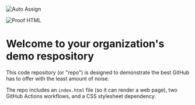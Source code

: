 ![Auto Assign](https://github.com/ilkadim1/demo-repository/actions/workflows/auto-assign.yml/badge.svg)

![Proof HTML](https://github.com/ilkadim1/demo-repository/actions/workflows/proof-html.yml/badge.svg)

# Welcome to your organization's demo respository
This code repository (or "repo") is designed to demonstrate the best GitHub has to offer with the least amount of noise.

The repo includes an `index.html` file (so it can render a web page), two GitHub Actions workflows, and a CSS stylesheet dependency.
